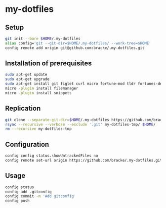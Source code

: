 # my-dotfiles

## Setup
```sh
git init --bare $HOME/.my-dotfiles
alias config='git --git-dir=$HOME/.my-dotfiles/ --work-tree=$HOME'
config remote add origin git@github.com:bracke/.my-dotfiles.git
```
## Installation of prerequisites
```sh
sudo apt-get update
sudo apt-get upgrade
sudo apt-get install git figlet curl micro fortune-mod tldr fortunes-de silversearcher-ag fonts-powerline net-tools xclip
micro -plugin install filemanager
micro -plugin install snippets
```

## Replication
```sh
git clone --separate-git-dir=$HOME/.my-dotfiles https://github.com/bracke/.my-dotfiles.git my-dotfiles-tmp
rsync --recursive --verbose --exclude '.git' my-dotfiles-tmp/ $HOME/
rm --recursive my-dotfiles-tmp
```

## Configuration
```sh
config config status.showUntrackedFiles no
config remote set-url origin https://github.com/bracke/.my-dotfiles.git
```

## Usage
```sh
config status
config add .gitconfig
config commit -m 'Add gitconfig'
config push
```
